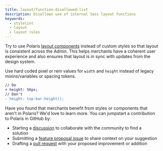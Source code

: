 ```yaml
---
title: layout/function-disallowed-list
description: Disallows use of internal Sass layout functions
keywords:
  - stylelint
  - layout
  - layout rules
---
```


Try to use Polaris [layout components](/components) instead of custom styles so that layout is consistent across the Admin. This helps merchants have a coherent user experience and also ensures that layout is in sync with updates from the design system.

Use hard coded pixel or rem values for `width` and `height` instead of legacy mixins/variables or spacing tokens.

```diff
// Do
+ height: 56px;
// Don't
- height: top-bar-height();
```

Have you found that merchants benefit from styles or components that aren't in Polaris? We'd love to learn more. You can jumpstart a contribution to Polaris in GitHub by:

- Starting a [discussion](https://github.com/Shopify/polaris/discussions/6750) to collaborate with the community to find a solution
- Submitting a [feature proposal issue](https://github.com/Shopify/polaris/issues/new?assignees=&labels=Feature+request&template=FEATURE_REQUEST.md) to share context on your suggestion
- Drafting a [pull request](https://github.com/Shopify/polaris/pulls) with your proposed improvement or addition
